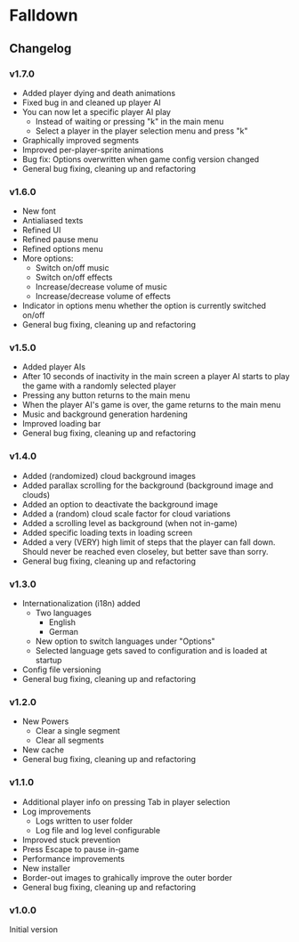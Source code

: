 # Falldown

## Changelog

### v1.7.0

* Added player dying and death animations
* Fixed bug in and cleaned up player AI
* You can now let a specific player AI play
    * Instead of waiting or pressing "k" in the main menu
    * Select a player in the player selection menu and press "k"
* Graphically improved segments
* Improved per-player-sprite animations
* Bug fix: Options overwritten when game config version changed
* General bug fixing, cleaning up and refactoring

### v1.6.0

* New font
* Antialiased texts
* Refined UI
* Refined pause menu
* Refined options menu
* More options:
    * Switch on/off music
    * Switch on/off effects
    * Increase/decrease volume of music
    * Increase/decrease volume of effects
* Indicator in options menu whether the option is currently switched on/off
* General bug fixing, cleaning up and refactoring

### v1.5.0

* Added player AIs
* After 10 seconds of inactivity in the main screen a player AI starts to play the game with a randomly selected player
* Pressing any button returns to the main menu
* When the player AI's game is over, the game returns to the main menu
* Music and background generation hardening
* Improved loading bar
* General bug fixing, cleaning up and refactoring

### v1.4.0

* Added (randomized) cloud background images
* Added parallax scrolling for the background (background image and clouds)
* Added an option to deactivate the background image
* Added a (random) cloud scale factor for cloud variations
* Added a scrolling level as background (when not in-game)
* Added specific loading texts in loading screen
* Added a very (VERY) high limit of steps that the player can fall down. Should never be reached even closeley, but better save than sorry.
* General bug fixing, cleaning up and refactoring

### v1.3.0

* Internationalization (i18n) added
    * Two languages
        * English
        * German
    * New option to switch languages under "Options"
    * Selected language gets saved to configuration and is loaded at startup
* Config file versioning
* General bug fixing, cleaning up and refactoring

### v1.2.0

* New Powers
    * Clear a single segment
    * Clear all segments
* New cache
* General bug fixing, cleaning up and refactoring

### v1.1.0

* Additional player info on pressing Tab in player selection
* Log improvements
    * Logs written to user folder
    * Log file and log level configurable
* Improved stuck prevention
* Press Escape to pause in-game
* Performance improvements
* New installer
* Border-out images to grahically improve the outer border
* General bug fixing, cleaning up and refactoring

### v1.0.0

Initial version